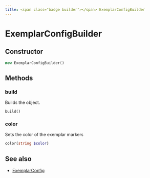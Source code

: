 ```yaml
---
title: <span class="badge builder"></span> ExemplarConfigBuilder
---
```

# <span class="badge builder"></span> ExemplarConfigBuilder

## Constructor

```php
new ExemplarConfigBuilder()
```
## Methods

### <span class="badge object-method"></span> build

Builds the object.

```php
build()
```

### <span class="badge object-method"></span> color

Sets the color of the exemplar markers

```php
color(string $color)
```

## See also

 * <span class="badge object-type-class"></span> [ExemplarConfig](./object-ExemplarConfig.md)
